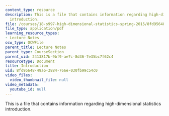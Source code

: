 ```yaml
---
content_type: resource
description: This is a file that contains information regarding high-dimensional statistics
  introduction.
file: /courses/18-s997-high-dimensional-statistics-spring-2015/8fd9564849a63884766e030fb99c54c0_MIT18_S997S15_Introduction.pdf
file_type: application/pdf
learning_resource_types:
- Lecture Notes
ocw_type: OCWFile
parent_title: Lecture Notes
parent_type: CourseSection
parent_uid: 2413817b-9bf9-ae7c-8d36-7e35bc7f62c4
resourcetype: Document
title: Introduction
uid: 8fd95648-49a6-3884-766e-030fb99c54c0
video_files:
  video_thumbnail_file: null
video_metadata:
  youtube_id: null
---
```

This is a file that contains information regarding high-dimensional statistics introduction.

